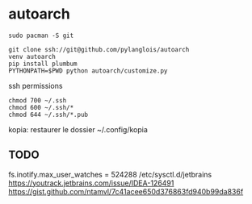 # autoarch


```
sudo pacman -S git
```

```
git clone ssh://git@github.com/pylanglois/autoarch
venv autoarch
pip install plumbum
PYTHONPATH=$PWD python autoarch/customize.py
```

ssh permissions
```
chmod 700 ~/.ssh
chmod 600 ~/.ssh/*
chmod 644 ~/.ssh/*.pub
```

kopia: restaurer le dossier ~/.config/kopia


## TODO

fs.inotify.max_user_watches = 524288
/etc/sysctl.d/jetbrains
https://youtrack.jetbrains.com/issue/IDEA-126491
https://gist.github.com/ntamvl/7c41acee650d376863fd940b99da836f


